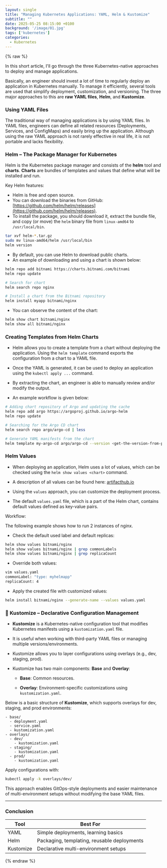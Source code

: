 ```yaml
---
layout: single
title: "Managing Kubernetes Applications: YAML, Helm & Kustomize"
subtitle: ""
date: 2025-05-25 08:15:00 +0100
background: '/image/01.jpg'
tags: ['kubernetes']
categories:
  - Kubernetes
---
```

{% raw %}


In this short article, I'll go through the three Kubernetes-native approaches to deploy and manage applications.

Basically, an engineer should invest a lot of time to regularly deploy an application in Kubernetes manually. To manage it efficiently, several tools are used that simplify deployment, customization, and versioning. The three major approaches to this are **raw YAML files**, **Helm**, and **Kustomize**.

### Using YAML Files

The traditional way of managing applications is by using YAML files. In YAML files, engineers can define all related resources (Deployments, Services, and ConfigMaps) and easily bring up the application. Although using the raw YAML approach is not rarely effective in real life, it is not portable and lacks flexibility.

### Helm – The Package Manager for Kubernetes

Helm is the Kubernetes package manager and consists of the **helm** tool and **charts**. **Charts** are bundles of templates and values that define what will be installed and run.

Key Helm features:

- Helm is free and open source.
- You can download the binaries from GitHub: [https://github.com/helm/helm/releases](https://github.com/helm/helm/releases).
- To install the package, you should download it, extract the bundle file, and copy (or move) the `helm` binary file from `linux-amd64` to `/usr/local/bin`.
    

````bash
tar xvf helm-*.tar.gz
sudo mv linux-amd64/helm /usr/local/bin
helm version
````

- By default, you can use Helm to download public charts.
- An example of downloading and using a chart is shown below:
    
```bash
helm repo add bitnami https://charts.bitnami.com/bitnami
helm repo update

# Search for chart
helm search repo nginx

# Install a chart from the Bitnami repository
helm install myapp bitnami/nginx
```

- You can observe the content of the chart:

```bash
helm show chart bitnami/nginx
helm show all bitnami/nginx
```

### Creating Templates from Helm Charts

- Helm allows you to create a template from a chart without deploying the application. Using the `helm template` command exports the configuration from a chart to a YAML file.
    
- Once the YAML is generated, it can be used to deploy an application using the `kubectl apply ...` command.
    
- By extracting the chart, an engineer is able to manually review and/or modify the output.
    
- An example workflow is given below:
    

```bash
# Adding chart repository of Argo and updating the cache
helm repo add argo https://argoproj.github.io/argo-helm
helm repo update

# Searching for the Argo CD chart
helm search repo argo/argo-cd | less

# Generate YAML manifests from the chart
helm template my-argo-cd argo/argo-cd --version <get-the-version-from-previous-command> > argo-cd-template.yaml
```

### Helm Values

- When deploying an application, Helm uses a lot of values, which can be checked using the `helm show values <chart>` command.
    
- A description of all values can be found here: [artifacthub.io](https://artifacthub.io/)
    
- Using the `values` approach, you can customize the deployment process.
    
- The default `values.yaml` file, which is a part of the Helm chart, contains default values defined as key-value pairs.
    

Workflow:

The following example shows how to run 2 instances of nginx.

- Check the default used label and default replicas:

````bash
helm show values bitnami/nginx
helm show values bitnami/nginx | grep commonLabels
helm show values bitnami/nginx | grep replicaCount
````

- Override both values:
    

```bash
vim values.yaml
commonLabel: "type: myhelmapp"
replicaCount: 4
```

- Apply the created file with customized values:
    

```bash
helm install bitnami/nginx --generate-name --values values.yaml
```

### 🧩 Kustomize – Declarative Configuration Management

- **Kustomize** is a Kubernetes-native configuration tool that modifies Kubernetes manifests using a `kustomization.yaml` file.
    
- It is useful when working with third-party YAML files or managing multiple versions/environments.
    
- Kustomize allows you to layer configurations using overlays (e.g., dev, staging, prod).
    
- Kustomize has two main components: **Base** and **Overlay**:
    
    - **Base**: Common resources.
        
    - **Overlay**: Environment-specific customizations using `kustomization.yaml`.
        

Below is a basic structure of **Kustomize**, which supports overlays for dev, staging, and prod environments:

```text
- base/
  - deployment.yaml
  - service.yaml
  - kustomization.yaml
- overlays/
  - dev/
    - kustomization.yaml
  - staging/
    - kustomization.yaml
  - prod/
    - kustomization.yaml
```

Apply configurations with:

```bash
kubectl apply -k overlays/dev/
```

This approach enables GitOps-style deployments and easier maintenance of multi-environment setups without modifying the base YAML files.

---

### Conclusion

|Tool|Best For|
|---|---|
|YAML|Simple deployments, learning basics|
|Helm|Packaging, templating, reusable deployments|
|Kustomize|Declarative multi-environment setups|

{% endraw %}
